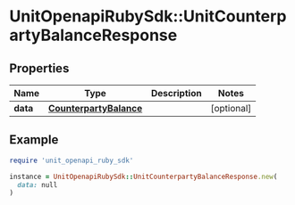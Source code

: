 # UnitOpenapiRubySdk::UnitCounterpartyBalanceResponse

## Properties

| Name | Type | Description | Notes |
| ---- | ---- | ----------- | ----- |
| **data** | [**CounterpartyBalance**](CounterpartyBalance.md) |  | [optional] |

## Example

```ruby
require 'unit_openapi_ruby_sdk'

instance = UnitOpenapiRubySdk::UnitCounterpartyBalanceResponse.new(
  data: null
)
```

